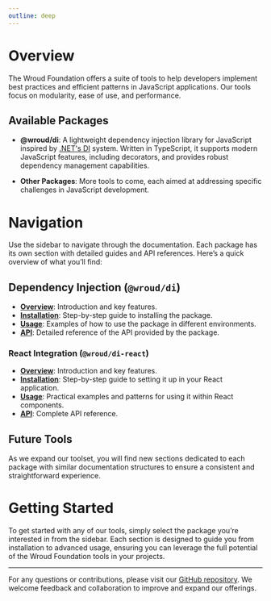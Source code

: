 ```yaml
---
outline: deep
---
```


# Overview

The Wroud Foundation offers a suite of tools to help developers implement best practices and efficient patterns in JavaScript applications. Our tools focus on modularity, ease of use, and performance.

## Available Packages

- **@wroud/di**: A lightweight dependency injection library for JavaScript inspired by [.NET's DI](https://learn.microsoft.com/en-us/dotnet/core/extensions/dependency-injection) system. Written in TypeScript, it supports modern JavaScript features, including decorators, and provides robust dependency management capabilities.

- **Other Packages**: More tools to come, each aimed at addressing specific challenges in JavaScript development.

# Navigation

Use the sidebar to navigate through the documentation. Each package has its own section with detailed guides and API references. Here’s a quick overview of what you’ll find:

## Dependency Injection (`@wroud/di`)

- **[Overview](./di/overview)**: Introduction and key features.
- **[Installation](./di/install)**: Step-by-step guide to installing the package.
- **[Usage](./di/usage)**: Examples of how to use the package in different environments.
- **[API](./di/api)**: Detailed reference of the API provided by the package.

### React Integration (`@wroud/di-react`)

- **[Overview](./di/integrations/react/overview)**: Introduction and key features.
- **[Installation](./di/integrations/react/install)**: Step-by-step guide to setting it up in your React application.
- **[Usage](./di/integrations/react/usage)**: Practical examples and patterns for using it within React components.
- **[API](./di/integrations/react/api)**: Complete API reference.

## Future Tools

As we expand our toolset, you will find new sections dedicated to each package with similar documentation structures to ensure a consistent and straightforward experience.

# Getting Started

To get started with any of our tools, simply select the package you’re interested in from the sidebar. Each section is designed to guide you from installation to advanced usage, ensuring you can leverage the full potential of the Wroud Foundation tools in your projects.

---

For any questions or contributions, please visit our [GitHub repository](https://github.com/wroud/foundation). We welcome feedback and collaboration to improve and expand our offerings.
